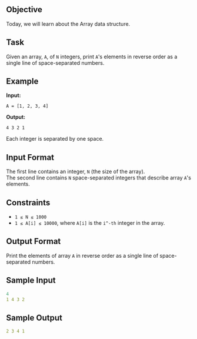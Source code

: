 ## Objective
Today, we will learn about the Array data structure.

## Task
Given an array, `A`, of `N` integers, print `A`'s elements in reverse order as a single line of space-separated numbers.

## Example
**Input:** 
```
A = [1, 2, 3, 4]
```

**Output:**  
```
4 3 2 1
```
Each integer is separated by one space.

## Input Format
The first line contains an integer, `N` (the size of the array).  
The second line contains `N` space-separated integers that describe array `A`'s elements.

## Constraints
- `1 ≤ N ≤ 1000`
- `1 ≤ A[i] ≤ 10000`, where `A[i]` is the `i^-th` integer in the array.

## Output Format
Print the elements of array `A` in reverse order as a single line of space-separated numbers.

## Sample Input
```yaml
4
1 4 3 2
```

## Sample Output
```yaml
2 3 4 1
```
